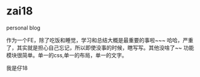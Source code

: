 # zai18
personal blog

作为一个FE，除了吃饭和睡觉，学习和总结大概是最重要的事啦~~~
哈哈，严重了，其实就是担心自己忘记，所以即使没事的时候，瞎写写。其他没啥了~~
功能模块很简单。单一的css,单一的布局，单一的文字。

我是仔18
